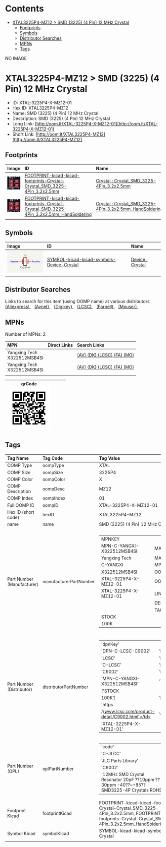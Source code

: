 



Contents
========

* [XTAL3225P4-MZ12 > SMD (3225) (4 Pin) 12 MHz Crystal](#xtal3225p4-mz12--smd-3225-4-pin-12-mhz-crystal)
	* [Footprints](#footprints)
	* [Symbols](#symbols)
	* [Distributor Searches](#distributor-searches)
	* [MPNs](#mpns)
	* [Tags](#tags)
  
NO IMAGE  
# XTAL3225P4-MZ12 > SMD (3225) (4 Pin) 12 MHz Crystal

- ID: XTAL-3225P4-X-MZ12-01
- Hex ID: XTAL3225P4-MZ12
- Name: SMD (3225) (4 Pin) 12 MHz Crystal
- Description: SMD (3225) (4 Pin) 12 MHz Crystal
- Long Link: [http://oom.lt/XTAL-3225P4-X-MZ12-01](http://oom.lt/XTAL-3225P4-X-MZ12-01)
- Short Link: [http://oom.lt/XTAL3225P4-MZ12](http://oom.lt/XTAL3225P4-MZ12)

## Footprints
  

|Image|ID|Name|
| :--- | :--- | :--- |
|[![](https://raw.githubusercontent.com/oomlout/oomlout_OOMP_eda_V2/main/FOOTPRINT/kicad/kicad-footprints/Crystal/Crystal_SMD_3225-4Pin_3.2x2.5mm/image_140.png)](https://github.com/oomlout/oomlout_OOMP_eda_V2/tree/main/FOOTPRINT/kicad/kicad-footprints/Crystal/Crystal_SMD_3225-4Pin_3.2x2.5mm/)|[FOOTPRINT-kicad-kicad-footprints-Crystal-Crystal_SMD_3225-4Pin_3.2x2.5mm](https://github.com/oomlout/oomlout_OOMP_eda_V2/tree/main/FOOTPRINT/kicad/kicad-footprints/Crystal/Crystal_SMD_3225-4Pin_3.2x2.5mm/)|[Crystal : Crystal_SMD_3225-4Pin_3.2x2.5mm](https://github.com/oomlout/oomlout_OOMP_eda_V2/tree/main/FOOTPRINT/kicad/kicad-footprints/Crystal/Crystal_SMD_3225-4Pin_3.2x2.5mm/)|
|[![](https://raw.githubusercontent.com/oomlout/oomlout_OOMP_eda_V2/main/FOOTPRINT/kicad/kicad-footprints/Crystal/Crystal_SMD_3225-4Pin_3.2x2.5mm_HandSoldering/image_140.png)](https://github.com/oomlout/oomlout_OOMP_eda_V2/tree/main/FOOTPRINT/kicad/kicad-footprints/Crystal/Crystal_SMD_3225-4Pin_3.2x2.5mm_HandSoldering/)|[FOOTPRINT-kicad-kicad-footprints-Crystal-Crystal_SMD_3225-4Pin_3.2x2.5mm_HandSoldering](https://github.com/oomlout/oomlout_OOMP_eda_V2/tree/main/FOOTPRINT/kicad/kicad-footprints/Crystal/Crystal_SMD_3225-4Pin_3.2x2.5mm_HandSoldering/)|[Crystal : Crystal_SMD_3225-4Pin_3.2x2.5mm_HandSoldering](https://github.com/oomlout/oomlout_OOMP_eda_V2/tree/main/FOOTPRINT/kicad/kicad-footprints/Crystal/Crystal_SMD_3225-4Pin_3.2x2.5mm_HandSoldering/)|
||||

## Symbols
  

|Image|ID|Name|
| :--- | :--- | :--- |
|[![](https://raw.githubusercontent.com/oomlout/oomlout_OOMP_eda_V2/main/SYMBOL/kicad/kicad-symbols/Device/Crystal/image_140.png)](https://github.com/oomlout/oomlout_OOMP_eda_V2/tree/main/SYMBOL/kicad/kicad-symbols/Device/Crystal/)|[SYMBOL-kicad-kicad-symbols-Device-Crystal](https://github.com/oomlout/oomlout_OOMP_eda_V2/tree/main/SYMBOL/kicad/kicad-symbols/Device/Crystal/)|[Device : Crystal](https://github.com/oomlout/oomlout_OOMP_eda_V2/tree/main/SYMBOL/kicad/kicad-symbols/Device/Crystal/)|
||||

## Distributor Searches
  
Links to search for this item (using OOMP name) at various distributors  
[(Aliexpress) ](https://www.aliexpress.com/wholesale?SearchText=1117SMD+3225+4+Pin+12+MHz+Crystal)&nbsp;&nbsp;&nbsp;[(Avnet) ](https://www.avnet.com/shop/us/search/SMD+3225+4+Pin+12+MHz+Crystal)&nbsp;&nbsp;&nbsp;[(Digikey) ](https://www.digikey.co.uk/en/products/result?s=SMD+3225+4+Pin+12+MHz+Crystal)&nbsp;&nbsp;&nbsp;[(LCSC) ](https://www.lcsc.com/search?q=SMD+3225+4+Pin+12+MHz+Crystal)&nbsp;&nbsp;&nbsp;[(Farnell) ](https://uk.farnell.com/search?st=SMD+3225+4+Pin+12+MHz+Crystal)&nbsp;&nbsp;&nbsp;[(Mouser) ](https://www.mouser.com/c/?q=SMD+3225+4+Pin+12+MHz+Crystal)&nbsp;&nbsp;&nbsp;
## MPNs
  
Number of MPNs: 2  

|MPN|Direct Links|Search Links|
| :--- | :--- | :--- |
|Yangxing Tech<br>X322512MSB4SI||[(AV) ](https://www.avnet.com/shop/us/search/X322512MSB4SI)[(DK) ](https://www.digikey.co.uk/products/en?keywords=X322512MSB4SI)[(LCSC) ](https://www.lcsc.com/search?q=X322512MSB4SI)[(FA) ](https://uk.farnell.com/search?st=X322512MSB4SI)[(MO) ](https://www.mouser.com/c/?q=X322512MSB4SI)|
|Yangxing Tech<br>X322512MSB4SI||[(AV) ](https://www.avnet.com/shop/us/search/X322512MSB4SI)[(DK) ](https://www.digikey.co.uk/products/en?keywords=X322512MSB4SI)[(LCSC) ](https://www.lcsc.com/search?q=X322512MSB4SI)[(FA) ](https://uk.farnell.com/search?st=X322512MSB4SI)[(MO) ](https://www.mouser.com/c/?q=X322512MSB4SI)|
||||
  

|qrCode<br>[![](https://raw.githubusercontent.com/oomlout/oomlout_OOMP_parts_V2/main/XTAL/3225P4/X/MZ12/01/qrCode_140.png)](https://github.com/oomlout/oomlout_OOMP_parts_V2/tree/main/XTAL/3225P4/X/MZ12/01/qrCode.png)||||
| :---: | :---: | :---: | :---: |

## Tags
  

|Tag Name|Tag Code|Tag Value|
| :--- | :--- | :--- |
|OOMP Type|oompType|XTAL|
|OOMP Size|oompSize|3225P4|
|OOMP Color|oompColor|X|
|OOMP Description|oompDesc|MZ12|
|OOMP Index|oompIndex|01|
|Full OOMP ID|oompID|XTAL-3225P4-X-MZ12-01|
|Hex ID (short code)|hexID|XTAL3225P4-MZ12|
|name|name|SMD (3225) (4 Pin) 12 MHz Crystal|
|Part Number (Manufacturer)|manufacturerPartNumber|<table><tr><td>MPNKEY</td></tr><tr><td> MPN-C-YANGXI-X322512MSB4SI</td><td> MANUFACTURER</td></tr><tr><td> Yangxing Tech</td><td> MANUCODE</td></tr><tr><td> C-YANGXI</td><td> MPN</td></tr><tr><td> X322512MSB4SI</td><td> OOMPIDPARTIAL</td></tr><tr><td> XTAL-3225P4-X-MZ12-01</td><td> OOMPID</td></tr><tr><td> XTAL-3225P4-X-MZ12-01</td><td> LINK</td></tr><tr><td> </td><td> DESCRIPTION</td></tr><tr><td> </td><td> TAGS</td></tr><tr><td> STOCK</td></tr><tr><td>100K</td></tr></table></td><td> <table><tr><td>MPNKEY</td></tr><tr><td> MPN-C-YANGXI-X322512MSB4SI</td><td> MANUFACTURER</td></tr><tr><td> Yangxing Tech</td><td> MANUCODE</td></tr><tr><td> C-YANGXI</td><td> MPN</td></tr><tr><td> X322512MSB4SI</td><td> OOMPIDPARTIAL</td></tr><tr><td> XTAL-3225P4-X-MZ12-01</td><td> OOMPID</td></tr><tr><td> XTAL-3225P4-X-MZ12-01</td><td> LINK</td></tr><tr><td> </td><td> DESCRIPTION</td></tr><tr><td> </td><td> TAGS</td></tr><tr><td> STOCK</td></tr><tr><td>100K</td></tr></table>|
|Part Number (Distributor)|distributorPartNumber|<table><tr><td>'dpnKey'</td></tr><tr><td> 'DPN-C-LCSC-C9002'</td><td> 'DISTRIBUTOR'</td></tr><tr><td> 'LCSC'</td><td> 'DISTRCODE'</td></tr><tr><td> 'C-LCSC'</td><td> 'DPN'</td></tr><tr><td> 'C9002'</td><td> 'MPN'</td></tr><tr><td> 'MPN-C-YANGXI-X322512MSB4SI'</td><td> 'TAGS'</td></tr><tr><td> ['STOCK</td></tr><tr><td>100K']</td><td> 'LINK'</td></tr><tr><td> 'https</td></tr><tr><td>//www.lcsc.com/product-detail/C9002.html'</td><td> 'OOMPID'</td></tr><tr><td> 'XTAL-3225P4-X-MZ12-01'</td></tr></table>|
|Part Number (OPL)|oplPartNumber|<table><tr><td>'code'</td></tr><tr><td> 'C-JLCC'</td><td> 'name'</td></tr><tr><td> 'JLC Parts Library'</td><td> 'partID'</td></tr><tr><td> 'C9002'</td><td> 'partName'</td></tr><tr><td> '12MHz SMD Crystal Resonator 20pF ??10ppm ??30ppm -40??~+85?? SMD3225-4P  Crystals ROHS'</td></tr></table>|
|Footprint Kicad|footprintKicad|FOOTPRINT-kicad-kicad-footprints-Crystal-Crystal_SMD_3225-4Pin_3.2x2.5mm, FOOTPRINT-kicad-kicad-footprints-Crystal-Crystal_SMD_3225-4Pin_3.2x2.5mm_HandSoldering|
|Symbol Kicad|symbolKicad|SYMBOL-kicad-kicad-symbols-Device-Crystal|
||||
